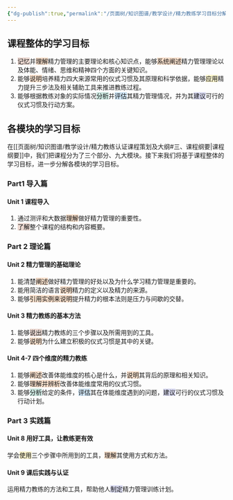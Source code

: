 ```yaml
---
{"dg-publish":true,"permalink":"/页面树/知识图谱/教学设计/精力教练学习目标分解/","dgPassFrontmatter":true,"noteIcon":"","created":"","updated":""}
---
```


## 课程整体的学习目标
1. <span style="background:rgba(163, 67, 31, 0.2)">记忆</span>并<span style="background:rgba(240, 107, 5, 0.2)">理解</span>精力管理的主要理论和核心知识点，能够<span style="background:rgba(240, 107, 5, 0.2)">系统阐述</span>精力管理理论以及体能、情绪、思维和精神四个方面的关键知识。
2. 能够<span style="background:rgba(240, 107, 5, 0.2)">说明</span>培养精力四大来源常用的仪式习惯及其原理和科学依据，能够<span style="background:rgba(240, 200, 0, 0.2)">应用</span>精力提升三步法及相关辅助工具来推进教练过程。
3. 能够根据教练对象的实际情况<span style="background:rgba(3, 135, 102, 0.2)">分析</span>并<span style="background:rgba(5, 117, 197, 0.2)">评估</span>其精力管理情况，并为其<span style="background:rgba(74, 82, 199, 0.2)">建议</span>可行的仪式习惯及行动方案。
## 各模块的学习目标
在[[页面树/知识图谱/教学设计/精力教练认证课程策划及大纲#三、课程纲要\|课程纲要]]中，我们把课程分为了三个部分、九大模块。接下来我们将基于课程整体的学习目标，进一步分解各模块的学习目标。
### Part1 导入篇
#### Unit 1 课程导入
1. 通过测评和大数据<span style="background:rgba(240, 107, 5, 0.2)">理解</span>做好精力管理的重要性。
2. <span style="background:rgba(163, 67, 31, 0.2)">了解</span>整个课程的结构和内容概要。
### Part 2 理论篇
#### Unit 2 精力管理的基础理论
1. 能清楚<span style="background:rgba(240, 107, 5, 0.2)">阐述</span>做好精力管理的好处以及为什么学习精力管理是重要的。
2. 能用简洁的语言<span style="background:rgba(240, 107, 5, 0.2)">说明</span>精力的定义以及精力的来源。
3. 能够<span style="background:rgba(240, 107, 5, 0.2)">引用实例来说明</span>提升精力的根本法则是压力与间歇的交替。
#### Unit 3 精力教练的基本方法
1. 能够<span style="background:rgba(163, 67, 31, 0.2)">说出</span>精力教练的三个步骤以及所需用到的工具。
2. 能够<span style="background:rgba(240, 107, 5, 0.2)">说明</span>为什么建立积极的仪式习惯是其中的关键。
#### Unit 4-7 四个维度的精力教练
1. 能够<span style="background:rgba(240, 107, 5, 0.2)">阐述</span>改善体能维度的核心是什么，并<span style="background:rgba(240, 107, 5, 0.2)">说明</span>其背后的原理和相关知识。
2. 能够<span style="background:rgba(240, 107, 5, 0.2)">理解并辨析</span>改善体能维度常用的仪式习惯。
3. 能够<span style="background:rgba(3, 135, 102, 0.2)">分析</span>给定的条件，<span style="background:rgba(5, 117, 197, 0.2)">评估</span>其在体能维度遇到的问题，<span style="background:rgba(74, 82, 199, 0.2)">建议</span>可行的仪式习惯及行动计划。
### Part 3 实践篇
#### Unit 8 用好工具，让教练更有效
学会<span style="background:rgba(240, 200, 0, 0.2)">使用</span>三个步骤中所用到的工具，<span style="background:rgba(240, 107, 5, 0.2)">理解</span>其使用方式和方法。
#### Unit 9 课后实践与认证
运用精力教练的方法和工具，帮助他人<span style="background:rgba(74, 82, 199, 0.2)">制定</span>精力管理训练计划。